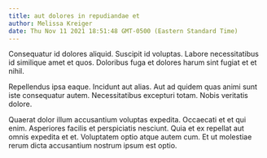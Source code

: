 ```yaml
---
title: aut dolores in repudiandae et
author: Melissa Kreiger
date: Thu Nov 11 2021 18:51:48 GMT-0500 (Eastern Standard Time)
---
```

Consequatur id dolores aliquid. Suscipit id voluptas. Labore necessitatibus id similique amet et quos. Doloribus fuga et dolores harum sint fugiat et et nihil.

 Repellendus ipsa eaque. Incidunt aut alias. Aut ad quidem quas animi sunt iste consequatur autem. Necessitatibus excepturi totam. Nobis veritatis dolore.

 Quaerat dolor illum accusantium voluptas expedita. Occaecati et et qui enim. Asperiores facilis et perspiciatis nesciunt. Quia et ex repellat aut omnis expedita et et. Voluptatem optio atque autem cum. Et ut molestiae rerum dicta accusantium nostrum ipsum est optio.